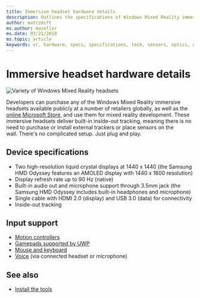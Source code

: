 ```yaml
---
title: Immersive headset hardware details
description: Outlines the specifications of Windows Mixed Reality immersive headsets, delivering virtual realit (VR) with inside-out tracking (no external setup required).
author: mattzmsft
ms.author: mazeller
ms.date: 03/21/2018
ms.topic: article
keywords: vr, hardware, specs, specifications, tech, sensors, optics, display
---
```




# Immersive headset hardware details

![Variety of Windows Mixed Reality headsets](images/MR-headsets.png)

Developers can purchase any of the Windows Mixed Reality immersive headsets available publicly at a number of retailers globally, as well as the [online Microsoft Store](https://www.microsoft.com/store/collections/VRandMixedrealityheadsets), and use them for mixed reality development. These immersive headsets deliver built-in inside-out tracking, meaning there is no need to purchase or install external trackers or place sensors on the wall. There's no complicated setup. Just plug and play.

## Device specifications
* Two high-resolution liquid crystal displays at 1440 x 1440 (the Samsung HMD Odyssey features an AMOLED display with 1440 x 1600 resolution)
* Display refresh rate up to 90 Hz (native)
* Built-in audio out and microphone support through 3.5mm jack (the Samsung HMD Odyssey includes built-in headphones and microphone)
* Single cable with HDMI 2.0 (display) and USB 3.0 (data) for connectivity
* Inside-out tracking

## Input support
* [Motion controllers](motion-controllers.md)
* [Gamepads supported by UWP](hardware-accessories.md)
* [Mouse and keyboard](hardware-accessories.md)
* [Voice](voice-input.md) (via connected headset or microphone)

## See also
* [Install the tools](install-the-tools.md)
